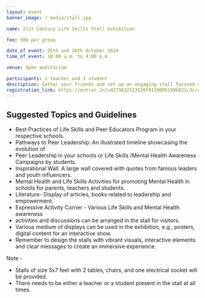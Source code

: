 ```yaml
---
layout: event
banner_image: /_media/stall.jpg

name: 21st Century Life Skills Stall exhibition

fee: 500 per group

date_of_event: 25th and 26th October 2024
time_of_event: 10:00 a.m. to 4:00 p.m.

venue: Open auditorium

participants: 1 teacher and 1 student 
description: Gather your friends and set up an engaging stall focused on 21st-century life skills. Use this opportunity to showcase your knowledge about mental health by sharing your insights and perspectives. Let your creativity shine as you communicate important messages, addressing concerns and raising awareness among the crowd. Participate in the school’s health and wellbeing exhibition, making a positive impact and inspiring others to prioritise mental health.
registration_link: https://entrar.in/cd273632523539f0110095199b821c3c/onlineRegistrationConclave/3
---
```


## Suggested Topics and Guidelines

- Best Practices of Life Skills and Peer Educators Program in your respective schools.
- Pathways to Peer Leadership: An illustrated timeline showcasing the evolution of
- Peer Leadership in your schools or Life Skills /Mental Health Awareness Campaigns by students.
- Inspirational Wall: A large wall covered with quotes from famous leaders and youth influencers.
- Mental Health and Life Skills Activities for promoting Mental Health in schools for parents, teachers and students.
- Literature- Display of articles, books related to leadership and empowerment.
- Expressive Activity Corner - Various Life Skills and Mental Health awareness
- activities and discussions can be arranged in the stall for visitors.
- Various medium of displays can be used in the exhibition, e.g., posters, digital content for an interactive show.
- Remember to design the stalls with vibrant visuals, interactive elements and clear messages to create an immersive experience.


Note -

- Stalls of size 5x7 feet with 2 tables, chairs, and one electrical socket will be provided. 
- There needs to be either a teacher or a student present in the stall at all times.